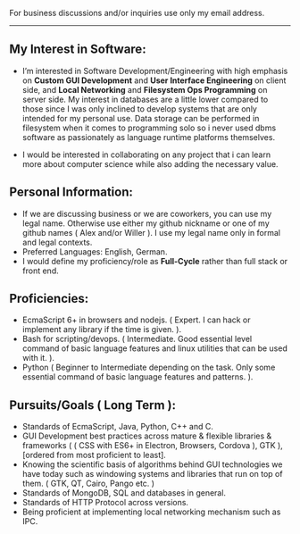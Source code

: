 For business discussions and/or inquiries use only my email address.
__________________


## My Interest in Software:
  
  * I’m interested in Software Development/Engineering with high emphasis on **Custom GUI Development** and **User Interface Engineering** on client side, and **Local Networking** and **Filesystem Ops Programming** on server side. 
  My interest in databases are a little lower compared to those since I was only inclined to develop systems that are only intended for my personal use. Data storage can be performed in filesystem when it comes to programming solo so i never used dbms software as passionately as language runtime platforms themselves. 
  
  * I would be interested in collaborating on any project that i can learn more about computer science while also adding the necessary value.
  

  
## Personal Information: 
 * If we are discussing business or we are coworkers, 
  you can use my legal name. Otherwise use either my 
  github nickname or one of my github names ( Alex and/or Willer ). 
  I use my legal name only in formal and legal contexts.
 * Preferred Languages: English, German.
 * I would define my proficiency/role as **Full-Cycle** rather than full stack or front end.
  
## Proficiencies: 
* EcmaScript 6+ in browsers and nodejs. ( Expert. I can hack or implement any library if the time is given. ).
* Bash for scripting/devops. ( Intermediate. Good essential level command of basic language features and linux utilities that can be used with it. ).
* Python ( Beginner to Intermediate depending on the task. Only some essential command of basic language features and patterns. ).


## Pursuits/Goals ( Long Term ): 
* Standards of EcmaScript, Java, Python, C++ and C.
* GUI Development best practices across mature & flexible libraries & frameworks ( ( CSS with ES6+ in Electron, Browsers, Cordova ), GTK ), [ordered from most proficient to least].
* Knowing the scientific basis of algorithms behind GUI technologies we have today such as windowing systems and libraries that run on top of them. ( GTK, QT, Cairo, Pango etc. )
* Standards of MongoDB, SQL and databases in general.
* Standards of HTTP Protocol across versions.
* Being proficient at implementing local networking mechanism such as IPC.



<!---
RareByteStream/RareByteStream is a ✨ special ✨ repository because its `README.md` (this file) appears on your GitHub profile.
You can click the Preview link to take a look at your changes.
--->
